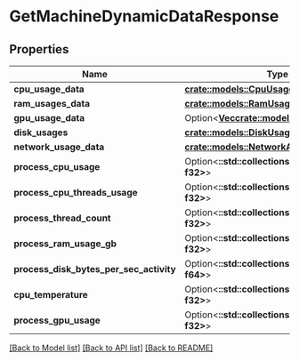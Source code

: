 # GetMachineDynamicDataResponse

## Properties

Name | Type | Description | Notes
------------ | ------------- | ------------- | -------------
**cpu_usage_data** | [**crate::models::CpuUsages**](CpuUsages.md) |  | 
**ram_usages_data** | [**crate::models::RamUsages**](RamUsages.md) |  | 
**gpu_usage_data** | Option<[**Vec<crate::models::GpuUsages>**](GpuUsages.md)> |  | 
**disk_usages** | [**crate::models::DiskUsages**](DiskUsages.md) |  | 
**network_usage_data** | [**crate::models::NetworkAdapters**](NetworkAdapters.md) |  | 
**process_cpu_usage** | Option<**::std::collections::HashMap<String, f32>**> |  | 
**process_cpu_threads_usage** | Option<**::std::collections::HashMap<String, f32>**> |  | 
**process_thread_count** | Option<**::std::collections::HashMap<String, f32>**> |  | 
**process_ram_usage_gb** | Option<**::std::collections::HashMap<String, f32>**> |  | 
**process_disk_bytes_per_sec_activity** | Option<**::std::collections::HashMap<String, f64>**> |  | 
**cpu_temperature** | Option<**::std::collections::HashMap<String, f32>**> |  | 
**process_gpu_usage** | Option<**::std::collections::HashMap<String, f32>**> |  | 

[[Back to Model list]](../README.md#documentation-for-models) [[Back to API list]](../README.md#documentation-for-api-endpoints) [[Back to README]](../README.md)


